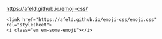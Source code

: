 
https://afeld.github.io/emoji-css/

```
<link href="https://afeld.github.io/emoji-css/emoji.css" rel="stylesheet">
<i class="em em-some-emoji"></i>
```